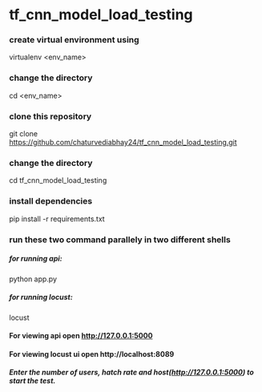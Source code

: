 # tf_cnn_model_load_testing
### create virtual environment using 
virtualenv <env_name>
### change the directory
cd <env_name>
### clone this repository
git clone https://github.com/chaturvediabhay24/tf_cnn_model_load_testing.git
### change the directory
cd tf_cnn_model_load_testing
### install dependencies
pip install -r requirements.txt
### run these two command parallely in two different shells
##### for running api:
python app.py
##### for running locust:
locust
#### For viewing api open http://127.0.0.1:5000
#### For viewing locust ui open http://localhost:8089
##### Enter the number of users, hatch rate and host(http://127.0.0.1:5000) to start the test.
